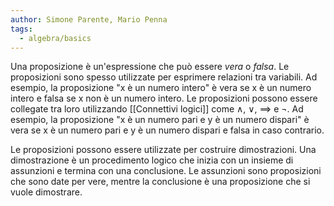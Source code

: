 ```yaml
---
author: Simone Parente, Mario Penna
tags:
  - algebra/basics
---
```

Una proposizione è un'espressione che può essere *vera* o *falsa*. Le proposizioni sono spesso utilizzate per esprimere relazioni tra variabili. Ad esempio, la proposizione "x è un numero intero" è vera se x è un numero intero e falsa se x non è un numero intero.
Le proposizioni possono essere collegate tra loro utilizzando [[Connettivi logici]] come $\land$, $\lor$, $\implies$ e $\lnot$. Ad esempio, la proposizione "x è un numero pari e y è un numero dispari" è vera se x è un numero pari e y è un numero dispari e falsa in caso contrario.

Le proposizioni possono essere utilizzate per costruire dimostrazioni. Una dimostrazione è un procedimento logico che inizia con un insieme di assunzioni e termina con una conclusione. Le assunzioni sono proposizioni che sono date per vere, mentre la conclusione è una proposizione che si vuole dimostrare.